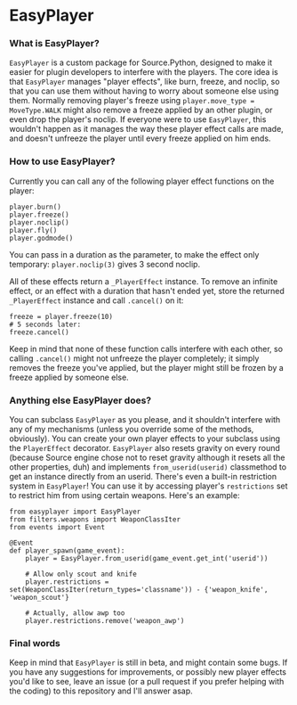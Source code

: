# EasyPlayer
### What is EasyPlayer?
`EasyPlayer` is a custom package for Source.Python, designed to make it easier for plugin developers to interfere with the players.
The core idea is that `EasyPlayer` manages "player effects", like burn, freeze, and noclip, so that you can use them without having to worry about someone else using them.
Normally removing player's freeze using `player.move_type = MoveType.WALK` might also remove a freeze applied by an other plugin, or even drop the player's noclip.
If everyone were to use `EasyPlayer`, this wouldn't happen as it manages the way these player effect calls are made, and doesn't unfreeze the player until every freeze applied on him ends.

### How to use EasyPlayer?
Currently you can call any of the following player effect functions on the player:

    player.burn()
    player.freeze()
    player.noclip()
    player.fly()
    player.godmode()
    
You can pass in a duration as the parameter, to make the effect only temporary: `player.noclip(3)` gives 3 second noclip.

All of these effects return a `_PlayerEffect` instance. To remove an infinite effect, or an effect with a duration that hasn't ended yet, store the returned `_PlayerEffect` instance and call `.cancel()` on it:

    freeze = player.freeze(10)
    # 5 seconds later:
    freeze.cancel()

Keep in mind that none of these function calls interfere with each other, so calling `.cancel()` might not unfreeze the player completely; it simply removes the freeze you've applied, but the player might still be frozen by a freeze applied by someone else.

### Anything else EasyPlayer does?
You can subclass `EasyPlayer` as you please, and it shouldn't interfere with any of my mechanisms (unless you override some of the methods, obviously). You can create your own player effects to your subclass using the `PlayerEffect` decorator.
`EasyPlayer` also resets gravity on every round (because Source engine chose not to reset gravity although it resets all the other properties, duh) and implements `from_userid(userid)` classmethod to get an instance directly from an userid.
There's even a built-in restriction system in `EasyPlayer`! You can use it by accessing player's `restrictions` set to restrict him from using certain weapons. Here's an example:

    from easyplayer import EasyPlayer
    from filters.weapons import WeaponClassIter
    from events import Event
    
    @Event
    def player_spawn(game_event):
        player = EasyPlayer.from_userid(game_event.get_int('userid'))
    
        # Allow only scout and knife
        player.restrictions = set(WeaponClassIter(return_types='classname')) - {'weapon_knife', 'weapon_scout'}
    
        # Actually, allow awp too
        player.restrictions.remove('weapon_awp')

### Final words
Keep in mind that `EasyPlayer` is still in beta, and might contain some bugs.
If you have any suggestions for improvements, or possibly new player effects you'd like to see, leave an issue (or a pull request if you prefer helping with the coding) to this repository and I'll answer asap.
